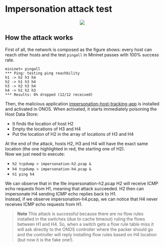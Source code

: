 # Impersonation attack test

<p align="center">
  <img src="https://github.com/edoardottt/offensive-onos-apps/blob/main/tests/impersonation/Impersonation_CAP_attack.png">
</p>

How the attack works
----
First of all, the network is composed as the figure shows: every host can reach other hosts and the test `pingall` in Mininet passes with 100% success rate.  
```
mininet> pingall
*** Ping: testing ping reachbility
h1 -> h2 h3 h4
h2 -> h1 h3 h4
h3 -> h2 h3 h4
h4 -> h1 h2 h3
*** Results: 0% dropped (12/12 received)
```
Then, the malicious application [impersonation-host-tracking-app](https://github.com/edoardottt/offensive-onos-apps/tree/main/apps/impersonation-host-tracking-app) is installed and activated in ONOS. When activated, it starts immediately poisoning the Host Data Store:
  - It finds the location of host H2
  - Empty the locations of H3 and H4
  - Put the location of H2 in the array of locations of H3 and H4

At the end of the attack, hosts H2, H3 and H4 will have the exact same location (the one highlighted in red, the starting one of H2).  
Now we just need to execute:
  - `h2 tcpdump > impersonation-h2.pcap &`
  - `h4 tcpdump > impersonation-h4.pcap &`
  - `h1 ping h4`

We can observe that in the file impersonation-h2.pcap H2 will receive ICMP echo requests from H1, meaning that attack succeeded. H2 then can impersonate H4 sending ICMP echo replies back to H1.  
Instead, if we observe impersonation-h4.pcap, we can notice that H4 never receives ICMP echo requests from H1. 

> **Note**
> This attack is successful because there are no flow rules installed in the switches (due to cache timeout) ruling the flows between H1 and H4. So, when a switch gets a flow rule table miss it will ask directly to the ONOS controller where the packer should go and the controller will reply installing flow rules based on H4 location (but now it is the fake one!).
